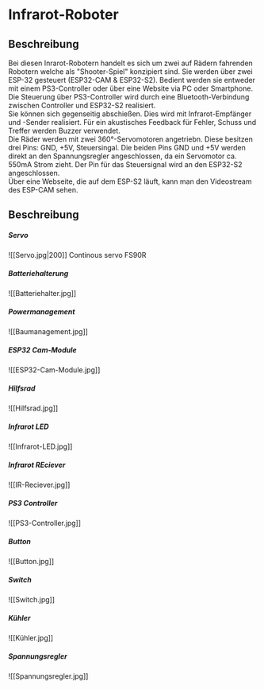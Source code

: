# **Infrarot-Roboter**
## **Beschreibung**
Bei diesen Inrarot-Robotern handelt es sich um zwei auf Rädern fahrenden Robotern welche als "Shooter-Spiel" konzipiert sind. Sie werden über zwei ESP-32 gesteuert (ESP32-CAM & ESP32-S2). Bedient werden sie entweder mit einem PS3-Controller oder über eine Website via PC oder Smartphone. Die Steuerung über PS3-Controller wird durch eine Bluetooth-Verbindung zwischen Controller und ESP32-S2 realisiert.\
Sie können sich gegenseitig abschießen. Dies wird mit Infrarot-Empfänger und -Sender realisiert. Für ein akustisches Feedback für Fehler, Schuss und Treffer werden Buzzer verwendet.\
Die Räder werden mit zwei 360°-Servomotoren angetriebn. Diese besitzen drei Pins: GND, +5V, Steuersingal. Die beiden Pins GND und +5V werden direkt an den Spannungsregler angeschlossen, da ein Servomotor ca. 550mA Strom zieht. Der Pin für das Steuersignal wird an den ESP32-S2 angeschlossen.\
Über eine Webseite, die auf dem ESP-S2 läuft, kann man den Videostream des ESP-CAM sehen.

## **Beschreibung**
##### Servo
![[Servo.jpg|200]] 
Continous servo FS90R
##### Batteriehalterung
![[Batteriehalter.jpg]]
##### Powermanagement
![[Baumanagement.jpg]]
##### ESP32 Cam-Module
![[ESP32-Cam-Module.jpg]]
##### Hilfsrad
![[Hilfsrad.jpg]]
##### Infrarot LED
![[Infrarot-LED.jpg]]
##### Infrarot REciever
![[IR-Reciever.jpg]]
##### PS3 Controller
![[PS3-Controller.jpg]]
##### Button
![[Button.jpg]]
##### Switch
![[Switch.jpg]]
##### Kühler
![[Kühler.jpg]]
##### Spannungsregler
![[Spannungsregler.jpg]]

